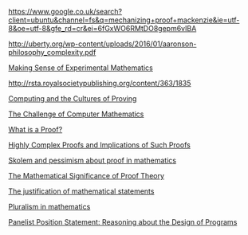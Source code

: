 

https://www.google.co.uk/search?client=ubuntu&channel=fs&q=mechanizing+proof+mackenzie&ie=utf-8&oe=utf-8&gfe_rd=cr&ei=6fGxWO6RMtDO8gepm6vIBA

http://uberty.org/wp-content/uploads/2016/01/aaronson-philosophy_complexity.pdf

[Making Sense of Experimental 
Mathematics](https://docserver.carma.newcastle.edu.au/98/)

http://rsta.royalsocietypublishing.org/content/363/1835

[Computing and the Cultures of 
Proving](http://www.jstor.org/stable/30039731)

[The Challenge of Computer 
Mathematics](http://www.jstor.org/stable/30039732)

[What is a 
Proof?](http://www.research.ed.ac.uk/portal/en/publications/what-is-a-proof(d6e29fac-09df-405b-a887-4e6a664eafeb).html)

[Highly Complex Proofs and Implications of Such 
Proofs](http://www.jstor.org/stable/30039737 )

[Skolem and pessimism about proof in 
mathematics](http://rsta.royalsocietypublishing.org/content/363/1835/2407)

[The Mathematical Significance of Proof 
Theory](http://www.jstor.org/stable/30039739)

[The justification of mathematical 
statements](http://www.jstor.org/stable/30039740)

[Pluralism in mathematics](http://www.jstor.org/stable/30039741)

[Panelist Position Statement: Reasoning about the Design of 
Programs](http://www.jstor.org/stable/30039735)
